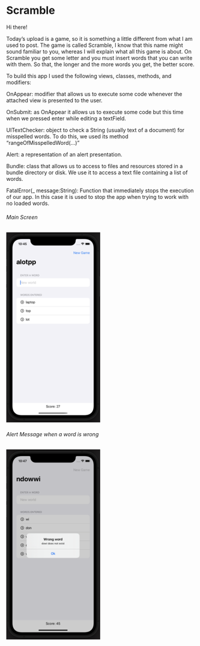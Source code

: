 # Scramble

Hi there!

Today’s upload is a game, so it is something a little different from what I am used to post. The game is called Scramble, I know that this name might sound familiar to you, whereas I will explain what all this game is about. On Scramble you get some letter and you must insert words that you can write with them. So that, the longer and the more words you get, the better score.

To build this app I used the following views, classes, methods, and modifiers:

OnAppear: modifier that allows us to execute some code whenever the attached view is presented to the user.

OnSubmit: as OnAppear it allows us to execute some code but this time when we pressed enter while editing a textField. 

UITextChecker: object to check a String (usually text of a document) for misspelled words. To do this, we used its method “rangeOfMisspelledWord(…)” 

Alert: a representation of an alert presentation.

Bundle: class that allows us to access to files and resources stored in a bundle directory or disk. We use it to access a text file containing a list of words.

FatalError(_ message:String): Function that immediately stops the execution of our app. In this case it is used to stop the app when trying to work with no loaded words.


###### Main Screen

<img src="main_screen.png" width="250">

###### Alert Message when a word is wrong

<img src="alert_message.png" width="250">
